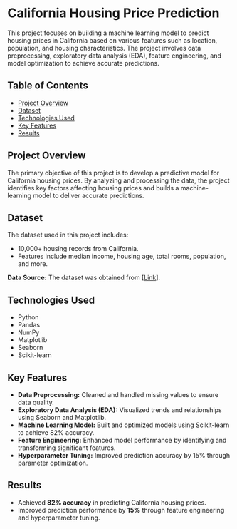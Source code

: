 # California Housing Price Prediction

This project focuses on building a machine learning model to predict housing prices in California based on various features such as location, population, and housing characteristics. The project involves data preprocessing, exploratory data analysis (EDA), feature engineering, and model optimization to achieve accurate predictions.

## Table of Contents
- [Project Overview](#project-overview)
- [Dataset](#dataset)
- [Technologies Used](#technologies-used)
- [Key Features](#key-features)
- [Results](#results)

## Project Overview
The primary objective of this project is to develop a predictive model for California housing prices. By analyzing and processing the data, the project identifies key factors affecting housing prices and builds a machine-learning model to deliver accurate predictions.

## Dataset
The dataset used in this project includes:
- 10,000+ housing records from California.
- Features include median income, housing age, total rooms, population, and more.

**Data Source:** The dataset was obtained from [[Link](https://www.kaggle.com/datasets/camnugent/california-housing-prices)].

## Technologies Used
- Python
- Pandas
- NumPy
- Matplotlib
- Seaborn
- Scikit-learn

## Key Features
- **Data Preprocessing:** Cleaned and handled missing values to ensure data quality.
- **Exploratory Data Analysis (EDA):** Visualized trends and relationships using Seaborn and Matplotlib.
- **Machine Learning Model:** Built and optimized models using Scikit-learn to achieve 82% accuracy.
- **Feature Engineering:** Enhanced model performance by identifying and transforming significant features.
- **Hyperparameter Tuning:** Improved prediction accuracy by 15% through parameter optimization.

## Results
- Achieved **82% accuracy** in predicting California housing prices.
- Improved prediction performance by **15%** through feature engineering and hyperparameter tuning.

